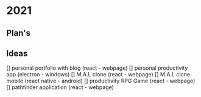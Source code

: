 # 2021

## Plan's

## Ideas

[] personal portfolio with blog (react - webpage)
[] personal productivity app (electron - windows)
[] M.A.L clone (react - webpage)
[] M.A.L clone mobile (react native - android)
[] productivity RPG Game (react - webpage)
[] pathfinder application (react - webpage)
